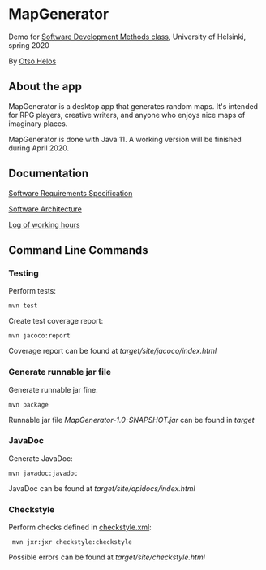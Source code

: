 # MapGenerator

Demo for [Software Development Methods class](https://github.com/mluukkai/ohjelmistotekniikka-kevat-2020), University of Helsinki, spring 2020

By [Otso Helos](https://github.com/otsohelos)


## About the app

MapGenerator is a desktop app that generates random maps. It's intended for RPG players, creative writers, and anyone who enjoys nice maps of imaginary places.

MapGenerator is done with Java 11. A working version will be finished during April 2020.


## Documentation

[Software Requirements Specification](https://github.com/otsohelos/ot_harjoitustyo/blob/master/MapGenerator/documentation/Software%20Requirements%20Specification.md)

[Software Architecture](https://github.com/otsohelos/ot_harjoitustyo/blob/master/MapGenerator/documentation/architecture.md)

[Log of working hours](https://github.com/otsohelos/ot_harjoitustyo/blob/master/MapGenerator/documentation/WorkHoursLog.md)

## Command Line Commands

### Testing

Perform tests:

```
mvn test
```

Create test coverage report:

```
mvn jacoco:report
```

Coverage report can be found at _target/site/jacoco/index.html_

### Generate runnable jar file

Generate runnable jar fine:

```
mvn package
```

Runnable jar file _MapGenerator-1.0-SNAPSHOT.jar_ can be found in _target_

### JavaDoc

Generate JavaDoc:

```
mvn javadoc:javadoc
```

JavaDoc can be found at _target/site/apidocs/index.html_

### Checkstyle

Perform checks defined in [checkstyle.xml](https://github.com/otsohelos/ot_harjoitustyo/blob/master/MapGenerator/checkstyle.xml):

```
 mvn jxr:jxr checkstyle:checkstyle
```

Possible errors can be found at _target/site/checkstyle.html_

